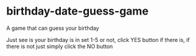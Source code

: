 # birthday-date-guess-game
A game that can guess your birthday

Just see is your birthday is in set 1-5 or not, click YES button if there is, if there is not just simply click the NO button
